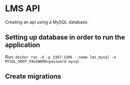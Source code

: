 # LMS API

Creating an api using a MySQL database.

## Setting up database in order to run the application

Run:
```docker run -d -p 3307:3306 --name lms_mysql -e MYSQL_ROOT_PASSWORD=password mysql```

## Create migrations


